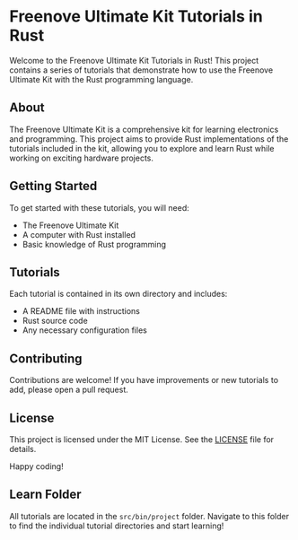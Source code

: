 # Freenove Ultimate Kit Tutorials in Rust

Welcome to the Freenove Ultimate Kit Tutorials in Rust! This project contains a series of tutorials that demonstrate how to use the Freenove Ultimate Kit with the Rust programming language.

## About

The Freenove Ultimate Kit is a comprehensive kit for learning electronics and programming. This project aims to provide Rust implementations of the tutorials included in the kit, allowing you to explore and learn Rust while working on exciting hardware projects.

## Getting Started

To get started with these tutorials, you will need:

- The Freenove Ultimate Kit
- A computer with Rust installed
- Basic knowledge of Rust programming

## Tutorials

Each tutorial is contained in its own directory and includes:

- A README file with instructions
- Rust source code
- Any necessary configuration files

## Contributing

Contributions are welcome! If you have improvements or new tutorials to add, please open a pull request.

## License

This project is licensed under the MIT License. See the [LICENSE](LICENSE) file for details.

Happy coding!

## Learn Folder

All tutorials are located in the `src/bin/project` folder. Navigate to this folder to find the individual tutorial directories and start learning!
